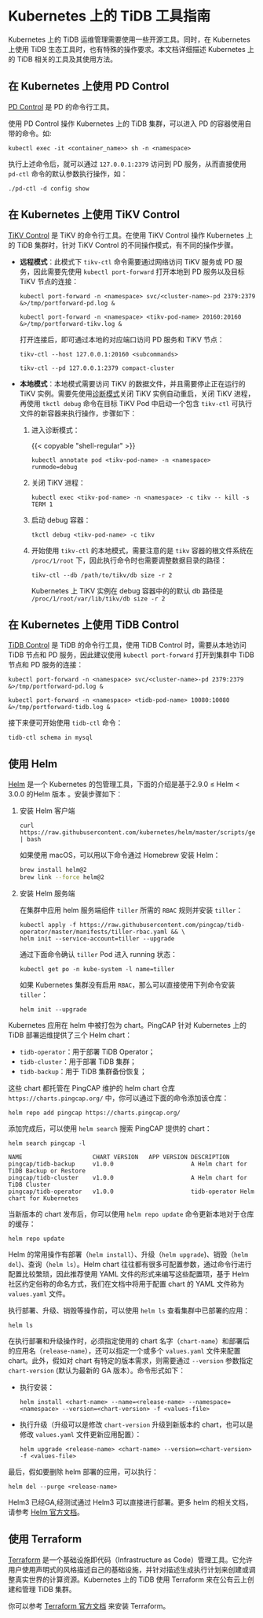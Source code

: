 # Kubernetes 上的 TiDB 工具指南

Kubernetes 上的 TiDB 运维管理需要使用一些开源工具。同时，在 Kubernetes 上使用 TiDB 生态工具时，也有特殊的操作要求。本文档详细描述 Kubernetes 上的 TiDB 相关的工具及其使用方法。

## 在 Kubernetes 上使用 PD Control

[PD Control](https://pingcap.com/docs-cn/dev/reference/tools/pd-control/) 是 PD 的命令行工具。

使用 PD Control 操作 Kubernetes 上的 TiDB 集群，可以进入 PD 的容器使用自带的命令。如:

```shell
kubectl exec -it <container_name>> sh -n <namespace>
```

执行上述命令后，就可以通过 `127.0.0.1:2379` 访问到 PD 服务，从而直接使用 `pd-ctl` 命令的默认参数执行操作，如：

```shell
./pd-ctl -d config show
```

## 在 Kubernetes 上使用 TiKV Control

[TiKV Control](https://pingcap.com/docs-cn/dev/reference/tools/tikv-control/) 是 TiKV 的命令行工具。在使用 TiKV Control 操作 Kubernetes 上的 TiDB 集群时，针对 TiKV Control 的不同操作模式，有不同的操作步骤。

* **远程模式**：此模式下 `tikv-ctl` 命令需要通过网络访问 TiKV 服务或 PD 服务，因此需要先使用 `kubectl port-forward` 打开本地到 PD 服务以及目标 TiKV 节点的连接：

    ```shell
    kubectl port-forward -n <namespace> svc/<cluster-name>-pd 2379:2379 &>/tmp/portforward-pd.log &
    ```

    ```shell
    kubectl port-forward -n <namespace> <tikv-pod-name> 20160:20160 &>/tmp/portforward-tikv.log &
    ```
  
    打开连接后，即可通过本地的对应端口访问 PD 服务和 TiKV 节点：

    ```shell
    tikv-ctl --host 127.0.0.1:20160 <subcommands>
    ```
  
    ```shell
    tikv-ctl --pd 127.0.0.1:2379 compact-cluster
    ```

* **本地模式**：本地模式需要访问 TiKV 的数据文件，并且需要停止正在运行的 TiKV 实例。需要先使用[诊断模式](https://pingcap.com/docs-cn/dev/tidb-in-kubernetes/troubleshoot/#诊断模式)关闭 TiKV 实例自动重启，关闭 TiKV 进程，再使用 `tkctl debug` 命令在目标 TiKV Pod 中启动一个包含 `tikv-ctl` 可执行文件的新容器来执行操作，步骤如下：

    1. 进入诊断模式：

        {{< copyable "shell-regular" >}}

        ```shell
        kubectl annotate pod <tikv-pod-name> -n <namespace> runmode=debug
        ```

    2. 关闭 TiKV 进程：

        ```shell
        kubectl exec <tikv-pod-name> -n <namespace> -c tikv -- kill -s TERM 1
        ```

    3. 启动 debug 容器：

        ```shell
        tkctl debug <tikv-pod-name> -c tikv
        ```

    4. 开始使用 `tikv-ctl` 的本地模式，需要注意的是 `tikv` 容器的根文件系统在 `/proc/1/root` 下，因此执行命令时也需要调整数据目录的路径：

        ```shell
        tikv-ctl --db /path/to/tikv/db size -r 2
        ```

        Kubernetes 上 TiKV 实例在 debug 容器中的的默认 db 路径是 `/proc/1/root/var/lib/tikv/db size -r 2`

## 在 Kubernetes 上使用 TiDB Control

[TiDB Control](https://pingcap.com/docs-cn/dev/reference/tools/tidb-control/) 是 TiDB 的命令行工具，使用 TiDB Control 时，需要从本地访问 TiDB 节点和 PD 服务，因此建议使用 `kubectl port-forward` 打开到集群中 TiDB 节点和 PD 服务的连接：

```shell
kubectl port-forward -n <namespace> svc/<cluster-name>-pd 2379:2379 &>/tmp/portforward-pd.log &
```

```shell
kubectl port-forward -n <namespace> <tidb-pod-name> 10080:10080 &>/tmp/portforward-tidb.log &
```

接下来便可开始使用 `tidb-ctl` 命令：

```shell
tidb-ctl schema in mysql
```

## 使用 Helm

[Helm](https://helm.sh/) 是一个 Kubernetes 的包管理工具，下面的介绍是基于2.9.0 ≤ Helm < 3.0.0 的Helm 版本 。安装步骤如下：

1. 安装 Helm 客户端

    ```shell
    curl https://raw.githubusercontent.com/kubernetes/helm/master/scripts/get | bash
    ```

    如果使用 macOS，可以用以下命令通过 Homebrew 安装 Helm：

    ```bash
    brew install helm@2
    brew link --force helm@2
    ```

2. 安装 Helm 服务端

    在集群中应用 helm 服务端组件 `tiller` 所需的 `RBAC` 规则并安装 `tiller`：

    ```shell
    kubectl apply -f https://raw.githubusercontent.com/pingcap/tidb-operator/master/manifests/tiller-rbac.yaml && \
    helm init --service-account=tiller --upgrade
    ```

    通过下面命令确认 `tiller` Pod 进入 running 状态：

    ```shell
    kubectl get po -n kube-system -l name=tiller
    ```

    如果 Kubernetes 集群没有启用 `RBAC`，那么可以直接使用下列命令安装 `tiller`：

    ```shell
    helm init --upgrade
    ```

Kubernetes 应用在 helm 中被打包为 chart。PingCAP 针对 Kubernetes 上的 TiDB 部署运维提供了三个 Helm chart：

* `tidb-operator`：用于部署 TiDB Operator；
* `tidb-cluster`：用于部署 TiDB 集群；
* `tidb-backup`：用于 TiDB 集群备份恢复；

这些 chart 都托管在 PingCAP 维护的 helm chart 仓库 `https://charts.pingcap.org/` 中，你可以通过下面的命令添加该仓库：

```shell
helm repo add pingcap https://charts.pingcap.org/
```

添加完成后，可以使用 `helm search` 搜索 PingCAP 提供的 chart：

```shell
helm search pingcap -l
```

```
NAME                    CHART VERSION   APP VERSION DESCRIPTION
pingcap/tidb-backup     v1.0.0                      A Helm chart for TiDB Backup or Restore
pingcap/tidb-cluster    v1.0.0                      A Helm chart for TiDB Cluster
pingcap/tidb-operator   v1.0.0                      tidb-operator Helm chart for Kubernetes
```

当新版本的 chart 发布后，你可以使用 `helm repo update` 命令更新本地对于仓库的缓存：

```
helm repo update
```

Helm 的常用操作有部署（`helm install`）、升级（`helm upgrade`)、销毁（`helm del`)、查询（`helm ls`）。Helm chart 往往都有很多可配置参数，通过命令行进行配置比较繁琐，因此推荐使用 YAML 文件的形式来编写这些配置项，基于 Helm 社区约定俗称的命名方式，我们在文档中将用于配置 chart 的 YAML 文件称为 `values.yaml` 文件。

执行部署、升级、销毁等操作前，可以使用 `helm ls` 查看集群中已部署的应用：

```shell
helm ls
```

在执行部署和升级操作时，必须指定使用的 chart 名字（`chart-name`）和部署后的应用名（`release-name`），还可以指定一个或多个 `values.yaml` 文件来配置 chart。此外，假如对 chart 有特定的版本需求，则需要通过 `--version` 参数指定 `chart-version` (默认为最新的 GA 版本）。命令形式如下：

* 执行安装：

    ```shell
    helm install <chart-name> --name=<release-name> --namespace=<namespace> --version=<chart-version> -f <values-file>
    ```

* 执行升级（升级可以是修改 `chart-version` 升级到新版本的 chart，也可以是修改 `values.yaml` 文件更新应用配置）：

    ```shell
    helm upgrade <release-name> <chart-name> --version=<chart-version> -f <values-file>
    ```

最后，假如要删除 helm 部署的应用，可以执行：

```shell
helm del --purge <release-name>
```

Helm3 已经GA,经测试通过 Helm3 可以直接进行部署。更多 helm 的相关文档，请参考 [Helm 官方文档](https://helm.sh/docs/)。

## 使用 Terraform

[Terraform](https://www.terraform.io/) 是一个基础设施即代码（Infrastructure as Code）管理工具。它允许用户使用声明式的风格描述自己的基础设施，并针对描述生成执行计划来创建或调整真实世界的计算资源。Kubernetes 上的 TiDB 使用 Terraform 来在公有云上创建和管理 TiDB 集群。

你可以参考 [Terraform 官方文档](https://www.terraform.io/downloads.html) 来安装 Terraform。